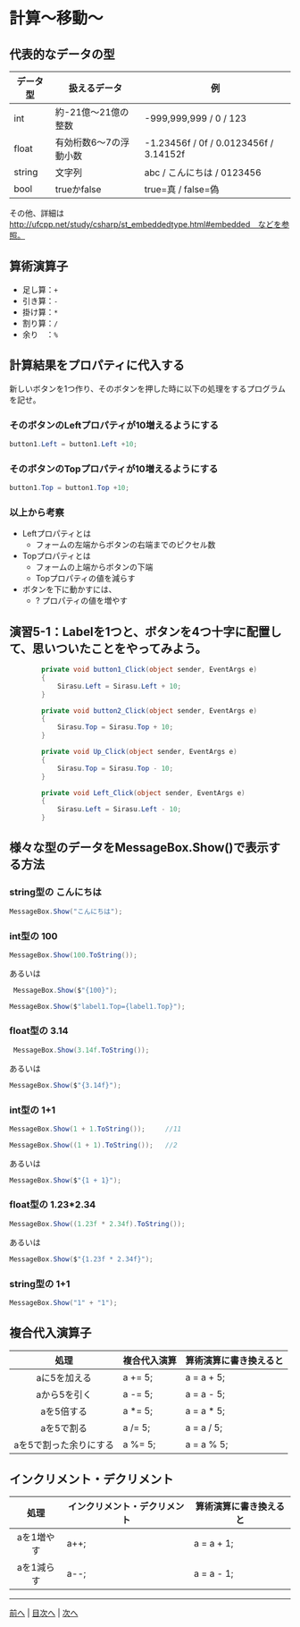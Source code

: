 # 計算～移動～

## 代表的なデータの型

|データ型|扱えるデータ|例|
|-------|-----------|--|
|int    |約-21億～21億の整数 |-999,999,999 / 0 / 123 |
|float  |有効桁数6～7の浮動小数| -1.23456f / 0f / 0.0123456f / 3.14152f |
|string |文字列| abc / こんにちは / 0123456 |
|bool   |trueかfalse| true=真 / false=偽 |

その他、詳細は http://ufcpp.net/study/csharp/st_embeddedtype.html#embedded　などを参照。

## 算術演算子

- 足し算：`+`
- 引き算：`-`
- 掛け算：`*`
- 割り算：`/`
- 余り　：`%`

## 計算結果をプロパティに代入する

新しいボタンを1つ作り、そのボタンを押した時に以下の処理をするプログラムを記せ。

### そのボタンのLeftプロパティが10増えるようにする

```cs
button1.Left = button1.Left +10;
```

### そのボタンのTopプロパティが10増えるようにする

```cs
button1.Top = button1.Top +10;
```

### 以上から考察

- Leftプロパティとは
  - フォームの左端からボタンの右端までのピクセル数
- Topプロパティとは
  - フォームの上端からボタンの下端
  - Topプロパティの値を減らす
- ボタンを下に動かすには、
  - ? プロパティの値を増やす

## 演習5-1：Labelを1つと、ボタンを4つ十字に配置して、思いついたことをやってみよう。

```cs
        private void button1_Click(object sender, EventArgs e)
        {
            Sirasu.Left = Sirasu.Left + 10;
        }

        private void button2_Click(object sender, EventArgs e)
        {
            Sirasu.Top = Sirasu.Top + 10;
        }

        private void Up_Click(object sender, EventArgs e)
        {
            Sirasu.Top = Sirasu.Top - 10;
        }

        private void Left_Click(object sender, EventArgs e)
        {
            Sirasu.Left = Sirasu.Left - 10;
        }
```

## 様々な型のデータをMessageBox.Show()で表示する方法

### string型の こんにちは

```cs
MessageBox.Show("こんにちは");
```

### int型の 100

```cs
MessageBox.Show(100.ToString());
```

あるいは

```cs
 MessageBox.Show($"{100}");

MessageBox.Show($"label1.Top={label1.Top}");
```

### float型の 3.14

```cs
 MessageBox.Show(3.14f.ToString());
```

あるいは

```cs
MessageBox.Show($"{3.14f}");
```

### int型の 1+1

```cs
MessageBox.Show(1 + 1.ToString());     //11

MessageBox.Show((1 + 1).ToString());   //2
```

あるいは

```cs
MessageBox.Show($"{1 + 1}"); 
```

### float型の 1.23*2.34

```cs
MessageBox.Show((1.23f * 2.34f).ToString());
```

あるいは

```cs
MessageBox.Show($"{1.23f * 2.34f}");
```

### string型の 1+1

```cs
MessageBox.Show("1" + "1");
```

## 複合代入演算子

|処理                   |複合代入演算|算術演算に書き換えると|
|:---------------------:|:----------|:-----------------|
|aに5を加える            |  a += 5;  |    a = a + 5;    |
|aから5を引く            |  a -= 5;  |     a = a - 5;   |
|aを5倍する              |  a *= 5;  |    a = a * 5;    |
|aを5で割る              |  a /= 5;  |    a = a / 5;    |
|aを5で割った余りにする   |  a %= 5;  |    a = a % 5;    |

## インクリメント・デクリメント

|処理      |インクリメント・デクリメント|算術演算に書き換えると|
|:-------:|--------------------------|----------------------|
|aを1増やす|           a++;           |       a = a + 1;     |		
|aを1減らす|	          a--;           |        a = a - 1;    |

---

[前へ](04.md) | [目次へ](README.md#%E7%9B%AE%E6%AC%A1) | [次へ](06.md)
